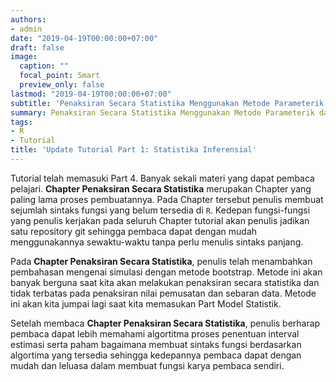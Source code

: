 ```yaml
---
authors:
- admin
date: "2019-04-19T00:00:00+07:00"
draft: false
image:
  caption: ""
  focal_point: Smart
  preview_only: false
lastmod: "2019-04-19T00:00:00+07:00"
subtitle: 'Penaksiran Secara Statistika Menggunakan Metode Parameterik dan Nonparametrik :rocket:'
summary: Penaksiran Secara Statistika Menggunakan Metode Parameterik dan Nonparametrik.
tags:
- R
- Tutorial
title: 'Update Tutorial Part 1: Statistika Inferensial'
---
```


Tutorial telah memasuki Part 4. Banyak sekali materi yang dapat pembaca pelajari. **Chapter Penaksiran Secara Statistika** merupakan Chapter yang paling lama proses pembuatannya. Pada Chapter tersebut penulis membuat sejumlah sintaks fungsi yang belum tersedia di `R`. Kedepan fungsi-fungsi yang penulis kerjakan pada seluruh Chapter tutorial akan penulis jadikan satu repository git sehingga pembaca dapat dengan mudah menggunakannya sewaktu-waktu tanpa perlu menulis sintaks panjang.

Pada **Chapter Penaksiran Secara Statistika**, penulis telah menambahkan pembahasan mengenai simulasi dengan metode bootstrap. Metode ini akan banyak berguna saat kita akan melakukan penaksiran secara statistika dan tidak terbatas pada penaksiran nilai pemusatan dan sebaran data. Metode ini akan kita jumpai lagi saat kita memasukan Part Model Statistik.

Setelah membaca **Chapter Penaksiran Secara Statistika**, penulis berharap pembaca dapat lebih memahami algortitma proses penentuan interval estimasi serta paham bagaimana membuat sintaks fungsi berdasarkan algortima yang tersedia sehingga kedepannya pembaca dapat dengan mudah dan leluasa dalam membuat fungsi karya pembaca sendiri.

